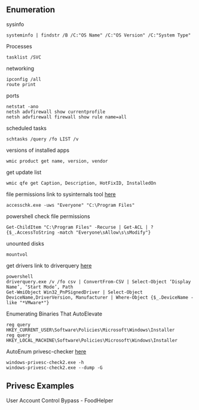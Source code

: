 ## Enumeration

sysinfo
```
systeminfo | findstr /B /C:"OS Name" /C:"OS Version" /C:"System Type"
```

Processes
```
tasklist /SVC
```

networking
```
ipconfig /all
route print
```

ports
```
netstat -ano
netsh advfirewall show currentprofile
netsh advfirewall firewall show rule name=all
```

scheduled tasks
```
schtasks /query /fo LIST /v
```

versions of installed apps
```
wmic product get name, version, vendor
```

get update list
```
wmic qfe get Caption, Description, HotFixID, InstalledOn
```

file permissions
link to sysinternals tool [here]( https://docs.microsoft.com/en-us/sysinternals/downloads/accesschk)
```
accesschk.exe -uws "Everyone" "C:\Program Files"
```

powershell check file permissions
```
Get-ChildItem "C:\Program Files" -Recurse | Get-ACL | ?{$_.AccessToString -match "Everyone\sAllow\s\sModify"}
```

unounted disks
```
mountvol
```

get drivers
link to driverquery [here]( https://docs.microsoft.com/en-us/windows-server/administration/windows-commands/driverquery)
```
powershell
driverquery.exe /v /fo csv | ConvertFrom-CSV | Select-Object ‘Display Name’, ‘Start Mode’, Path
Get-WmiObject Win32_PnPSignedDriver | Select-Object DeviceName,DriverVersion, Manufacturer | Where-Object {$_.DeviceName -like "*VMware*"}
```

Enumerating Binaries That AutoElevate
```
reg query HKEY_CURRENT_USER\Software\Policies\Microsoft\Windows\Installer
reg query HKEY_LOCAL_MACHINE\Software\Policies\Microsoft\Windows\Installer
```


AutoEnum
privesc-checker [here](https://github.com/pentestmonkey/windows-privesc-check)
```
windows-privesc-check2.exe -h
windows-privesc-check2.exe --dump -G
```

## Privesc Examples

User Account Control Bypass - FoodHelper
```

```